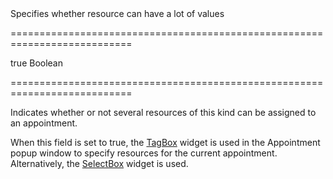 <!--**
/*-------------------------------------------
    Auto-generated file. Do not modify.
-------------------------------------------

**-->
<!--d-->Specifies whether resource can have a lot of values<!--/d-->
===========================================================================
<!--default-->true<!--/default-->
<!--type-->Boolean<!--/type-->
===========================================================================

<!--shortDescription-->
Indicates whether or not several resources of this kind can be assigned to an appointment.
<!--/shortDescription-->

<!--fullDescription-->
When this field is set to true, the [TagBox](/Documentation/ApiReference/UI_Widgets/dxTagBox/) widget is used in the Appointment popup window to specify resources for the current appointment. Alternatively, the [SelectBox](/Documentation/ApiReference/UI_Widgets/dxSelectBox/) widget is used.
<!--/fullDescription-->